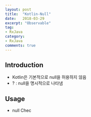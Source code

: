 ```yaml
---
layout: post
title:  "Kotlin-Null"
date:   2018-03-29
excerpt: "Observable"
tag:
- RxJava
category:
- RxJava
comments: true
---
```


## Introduction

* Kotlin은 기본적으로 null을 허용하지 않음
* ? : null을 명시적으로 나타냄


## Usage

* null Chec


